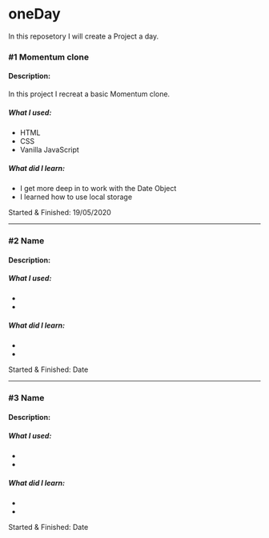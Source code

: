 # oneDay
In this reposetory I will create a Project a day.

### #1 Momentum clone

#### Description:
In this project I recreat a basic Momentum clone.

##### What I used:
- HTML
- CSS
- Vanilla JavaScript

##### What did I learn:
- I get more deep in to work with the Date Object
- I learned how to use local storage

Started & Finished: 19/05/2020

---

### #2 Name

#### Description:

##### What I used:
-
-

##### What did I learn:
-
-

Started & Finished: Date

---

### #3 Name

#### Description:

##### What I used:
-
-

##### What did I learn:
-
-

Started & Finished: Date
